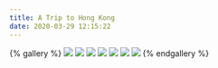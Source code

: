 ```yaml
---
title: A Trip to Hong Kong
date: 2020-03-29 12:15:22
---
```

{% gallery %}
![](https://asset1.bili33.top/img/HK/HK-C.JPG)
![](https://asset1.bili33.top/img/HK/HK-DJI-Ronin-S-Box.JPG)
![](https://asset1.bili33.top/img/HK/HK-Metro-Line.JPG)
![](https://asset1.bili33.top/img/HK/HK-Metro-Station.JPG)
![](https://asset1.bili33.top/img/HK/HK-School-Library.JPG)
![](https://asset1.bili33.top/img/HK/HK-Street.JPG)
![](https://asset1.bili33.top/img/HK/HK-Victoria-Me.JPG)
{% endgallery %}
